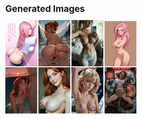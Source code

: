 # Generated Images



<img src="2025_10_18_01_thumb.webp" width="100"/> <img src="2025_10_18_02_thumb.webp" width="100"/> <img src="2025_10_18_03_thumb.webp" width="100"/> <img src="2025_10_18_04_thumb.webp" width="100"/> <img src="2025_10_18_05_thumb.webp" width="100"/> <img src="2025_10_18_06_thumb.webp" width="100"/> <img src="2025_10_18_07_thumb.webp" width="100"/> <img src="2025_10_18_08_thumb.webp" width="100"/>